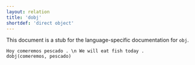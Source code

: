 ```yaml
---
layout: relation
title: 'dobj'
shortdef: 'direct object'
---
```


This document is a stub for the language-specific documentation
for `obj`.


~~~ sdparse
Hoy comeremos pescado . \n We will eat fish today .
dobj(comeremos, pescado)
~~~
